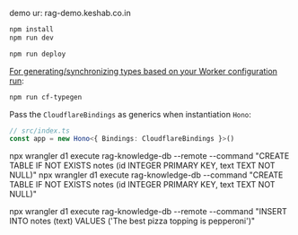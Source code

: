 demo ur: rag-demo.keshab.co.in

```txt
npm install
npm run dev
```

```txt
npm run deploy
```

[For generating/synchronizing types based on your Worker configuration run](https://developers.cloudflare.com/workers/wrangler/commands/#types):

```txt
npm run cf-typegen
```

Pass the `CloudflareBindings` as generics when instantiation `Hono`:

```ts
// src/index.ts
const app = new Hono<{ Bindings: CloudflareBindings }>()
```

npx wrangler d1 execute rag-knowledge-db --remote --command "CREATE TABLE IF NOT EXISTS notes (id INTEGER PRIMARY KEY, text TEXT NOT NULL)"
npx wrangler d1 execute rag-knowledge-db --command "CREATE TABLE IF NOT EXISTS notes (id INTEGER PRIMARY KEY, text TEXT NOT NULL)"

npx wrangler d1 execute rag-knowledge-db --remote --command "INSERT INTO notes (text) VALUES ('The best pizza topping is pepperoni')"
